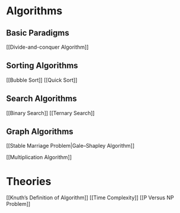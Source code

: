 # Algorithms
## Basic Paradigms
[[Divide-and-conquer Algorithm]]
## Sorting Algorithms
[[Bubble Sort]]
[[Quick Sort]]
## Search Algorithms
[[Binary Search]]
[[Ternary Search]]

## Graph Algorithms
[[Stable Marriage Problem|Gale–Shapley Algorithm]]

[[Multiplication Algorithm]]

# Theories
[[Knuth’s Definition of Algorithm]]
[[Time Complexity]]
[[P Versus NP Problem]]

